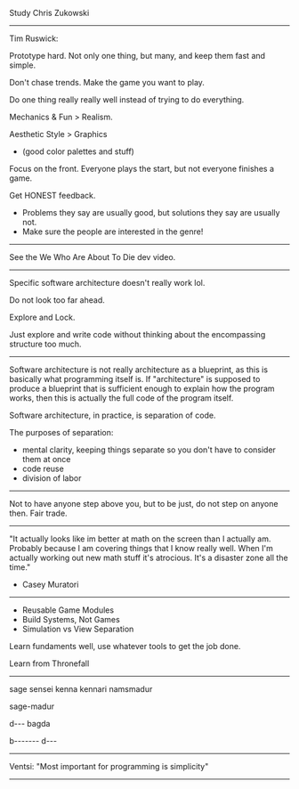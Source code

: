 Study Chris Zukowski

---

Tim Ruswick:

Prototype hard. Not only one thing, but many, and keep them fast and simple.

Don't chase trends. Make the game you want to play.

Do one thing really really well instead of trying to do everything.

Mechanics & Fun > Realism.

Aesthetic Style > Graphics

- (good color palettes and stuff)

Focus on the front. Everyone plays the start, but not everyone finishes a game.

Get HONEST feedback.

- Problems they say are usually good, but solutions they say are usually not.
- Make sure the people are interested in the genre!

---

See the We Who Are About To Die dev video.

---

Specific software architecture doesn't really work lol.

Do not look too far ahead.

Explore and Lock.

Just explore and write code without thinking about the encompassing structure too much.

---

Software architecture is not really architecture as a blueprint, as this is basically what programming itself is. If "architecture" is supposed to produce a blueprint that is sufficient enough to explain how the program works, then this is actually the full code of the program itself.

Software architecture, in practice, is separation of code.

The purposes of separation:

- mental clarity, keeping things separate so you don't have to consider them at once
- code reuse
- division of labor

---

Not to have anyone step above you, but to be just, do not step on anyone then. Fair trade.

---

"It actually looks like im better at math on the screen than I actually am. Probably because I am covering things that I know really well. When I'm actually working out new math stuff it's atrocious. It's a disaster zone all the time."

- Casey Muratori

---

- Reusable Game Modules
- Build Systems, Not Games
- Simulation vs View Separation

Learn fundaments well, use whatever tools to get the job done.

Learn from Thronefall

---

sage
sensei
kenna
kennari
namsmadur

sage-madur

d--- bagda

b------- d---

---

Ventsi: "Most important for programming is simplicity"

---
